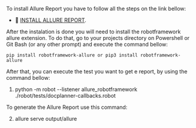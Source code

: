 To install Allure Report you have to follow all the steps on the link bellow:

- 🔗 [INSTALL ALLURE REPORT](https://allurereport.org/docs/install-for-windows/).

After the instalation is done you will need to install the robotframework allure extension. To do that, go to your projects directory on Powershell or Git Bash (or any other prompt) and execute the command bellow:

``` pip install robotframework-allure or pip3 install robotframework-allure ```

After that, you can execute the test you want to get e report, by using the command bellow:

1. python -m robot --listener allure_robotframework ./robot/tests/docplanner-callbacks.robot

To generate the Allure Report use this command:

2. allure serve output/allure